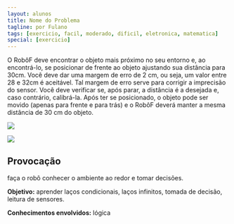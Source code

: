 ```yaml
---
layout: alunos
title: Nome do Problema
tagline: por Fulano
tags: [exercicio, facil, moderado, dificil, eletronica, matematica]
special: [exercicio]
---
```


O RobôF deve encontrar o objeto mais próximo no seu entorno e, ao encontrá-lo, se posicionar de frente ao objeto ajustando sua distância para 30cm. Você deve dar uma margem de erro de 2 cm, ou seja, um valor entre 28 e 32cm é aceitável. Tal margem de erro serve para corrigir a imprecisão do sensor. Você deve verificar se, após parar, a distância é a desejada e, caso contrário, calibrá-la. Após ter se posicionado, o objeto pode ser movido (apenas para frente e para trás) e o RobôF deverá manter a mesma distância de 30 cm do objeto.

![](robo_seguidor_1.png)

![](robo_seguidor_2.png)

Provocação
---

faça o robô conhecer o ambiente ao redor e tomar decisões.

**Objetivo:** aprender laços condicionais, laços infinitos, tomada de decisão, leitura de sensores.

**Conhecimentos envolvidos:** lógica
